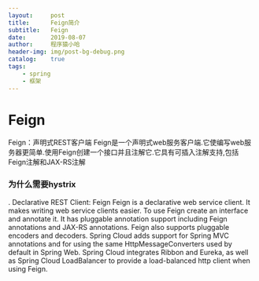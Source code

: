 ```yaml
---
layout:     post
title:      Feign简介
subtitle:   Feign
date:       2019-08-07
author:     程序猿小哈
header-img: img/post-bg-debug.png
catalog: 	true
tags:
    - spring
    - 框架
---
```


# Feign
Feign：声明式REST客户端
Feign是一个声明式web服务客户端.它使编写web服务器更简单.使用Feign创建一个接口并且注解它.它具有可插入注解支持,包括Feign注解和JAX-RS注解

### 为什么需要hystrix
. Declarative REST Client: Feign
Feign is a declarative web service client. It makes writing web service clients easier. To use Feign create an interface and annotate it. It has pluggable annotation support including Feign annotations and JAX-RS annotations. Feign also supports pluggable encoders and decoders. Spring Cloud adds support for Spring MVC annotations and for using the same HttpMessageConverters used by default in Spring Web. Spring Cloud integrates Ribbon and Eureka, as well as Spring Cloud LoadBalancer to provide a load-balanced http client when using Feign.















